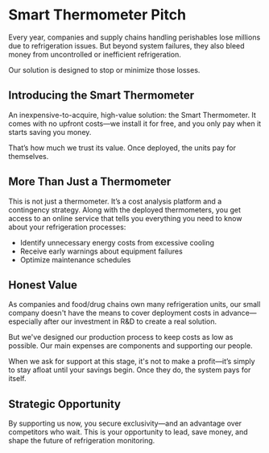 # Smart Thermometer Pitch

Every year, companies and supply chains handling perishables lose millions due to refrigeration issues. But beyond system failures, they also bleed money from uncontrolled or inefficient refrigeration. 

Our solution is designed to stop or minimize those losses.

## Introducing the Smart Thermometer

An inexpensive-to-acquire, high-value solution: the Smart Thermometer. It comes with no upfront costs—we install it for free, and you only pay when it starts saving you money.

That’s how much we trust its value. Once deployed, the units pay for themselves.

## More Than Just a Thermometer

This is not just a thermometer. It’s a cost analysis platform and a contingency strategy. Along with the deployed thermometers, you get access to an online service that tells you everything you need to know about your refrigeration processes:

- Identify unnecessary energy costs from excessive cooling
- Receive early warnings about equipment failures
- Optimize maintenance schedules

## Honest Value

As companies and food/drug chains own many refrigeration units, our small company doesn't have the means to cover deployment costs in advance—especially after our investment in R&D to create a real solution.

But we've designed our production process to keep costs as low as possible. Our main expenses are components and supporting our people.

When we ask for support at this stage, it's not to make a profit—it’s simply to stay afloat until your savings begin. Once they do, the system pays for itself.

## Strategic Opportunity

By supporting us now, you secure exclusivity—and an advantage over competitors who wait. This is your opportunity to lead, save money, and shape the future of refrigeration monitoring.
